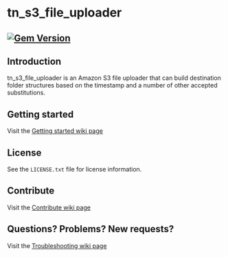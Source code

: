 tn_s3_file_uploader
===================
[![Gem Version](https://badge.fury.io/rb/tn_s3_file_uploader.svg)](http://badge.fury.io/rb/tn_s3_file_uploader)
-------

Introduction
------------
tn_s3_file_uploader is an Amazon S3 file uploader that can build destination folder structures based on the timestamp and
a number of other accepted substitutions.

Getting started
---------------
Visit the [Getting started wiki page](https://github.com/ThinkNear/tn_s3_file_uploader/wiki/Getting-started)

License
-------
See the `LICENSE.txt` file for license information.

Contribute
----------
Visit the [Contribute wiki page](https://github.com/ThinkNear/tn_s3_file_uploader/wiki/Contribute)

Questions? Problems? New requests?
----------------------------------
Visit the [Troubleshooting wiki page](https://github.com/ThinkNear/tn_s3_file_uploader/wiki/Troubleshooting)

